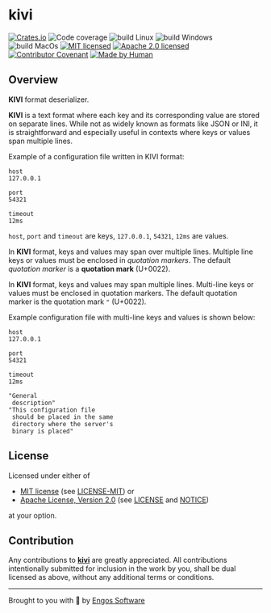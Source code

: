 # kivi

[![Crates.io][crates-badge]][crates-url]
![Code coverage][coverage-badge]
![build Linux][build-badge-linux]
![build Windows][build-badge-windows]
![build MacOs][build-badge-macos]
[![MIT licensed][mit-badge]][mit-license-url]
[![Apache 2.0 licensed][apache-badge]][apache-license-url]
[![Contributor Covenant][cc-badge]][cc-url]
[![Made by Human][mbh-badge]][cc-url]

[crates-badge]: https://img.shields.io/crates/v/kivi.svg
[crates-url]: https://crates.io/crates/kivi
[mit-badge]: https://img.shields.io/badge/License-MIT-blue.svg
[mit-url]: https://opensource.org/licenses/MIT
[mit-license-url]: https://github.com/EngosSoftware/kivi/blob/main/LICENSE-MIT
[apache-badge]: https://img.shields.io/badge/License-Apache%202.0-blue.svg
[apache-url]: https://www.apache.org/licenses/LICENSE-2.0
[apache-license-url]: https://github.com/EngosSoftware/kivi/blob/main/LICENSE
[apache-notice-url]: https://github.com/EngosSoftware/kivi/blob/main/NOTICE
[build-badge-linux]: https://github.com/EngosSoftware/kivi/actions/workflows/build-linux.yml/badge.svg
[build-badge-windows]: https://github.com/EngosSoftware/kivi/actions/workflows/build-windows.yml/badge.svg
[build-badge-macos]: https://github.com/EngosSoftware/kivi/actions/workflows/build-macos.yml/badge.svg
[coverage-badge]: https://img.shields.io/badge/Code%20coverage-100%25-green.svg
[cc-badge]: https://img.shields.io/badge/Contributor%20Covenant-2.1-4baaaa.svg
[cc-url]: https://github.com/EngosSoftware/kivi/blob/main/CODE_OF_CONDUCT.md
[mbh-badge]: https://img.shields.io/badge/Made_by-HUMAN-d35400.svg
[repository-url]: https://github.com/EngosSoftware/kivi

## Overview

**KIVI** format deserializer.

**KIVI** is a text format where each key and its corresponding value are stored on separate lines.
While not as widely known as formats like JSON or INI, it is straightforward and especially useful
in contexts where keys or values span multiple lines.

Example of a configuration file written in KIVI format:

```text
host
127.0.0.1

port
54321

timeout
12ms
```

`host`, `port` and `timeout` are keys, `127.0.0.1`, `54321`, `12ms` are values.

In **KIVI** format, keys and values may span over multiple lines.
Multiple line keys or values must be enclosed in _quotation markers_.
The default _quotation marker_ is a **quotation mark** (U+0022).

In **KIVI** format, keys and values may span multiple lines.
Multi-line keys or values must be enclosed in quotation markers.
The default quotation marker is the quotation mark `"` (U+0022).

Example configuration file with multi-line keys and values is shown below:

```text
host
127.0.0.1

port
54321

timeout
12ms

"General
 description"
"This configuration file
 should be placed in the same
 directory where the server's
 binary is placed" 
```

## License

Licensed under either of

- [MIT license][mit-url] (see [LICENSE-MIT][mit-license-url]) or
- [Apache License, Version 2.0][apache-url] (see [LICENSE][apache-license-url] and [NOTICE][apache-notice-url])

at your option.

## Contribution

Any contributions to [**kivi**][repository-url] are greatly appreciated.
All contributions intentionally submitted for inclusion in the work by you,
shall be dual licensed as above, without any additional terms or conditions.

---

Brought to you with 💙 by [Engos Software](https://engos.de)
